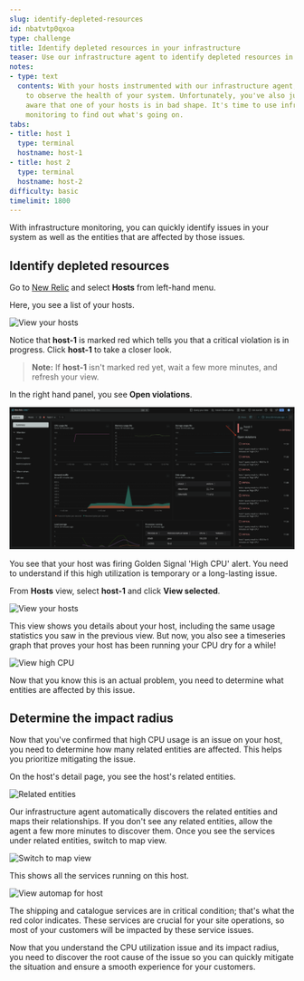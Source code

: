 ```yaml
---
slug: identify-depleted-resources
id: nbatvtp0qxoa
type: challenge
title: Identify depleted resources in your infrastructure
teaser: Use our infrastructure agent to identify depleted resources in your infrastructure
notes:
- type: text
  contents: With your hosts instrumented with our infrastructure agent, you're ready
    to observe the health of your system. Unfortunately, you've also just been made
    aware that one of your hosts is in bad shape. It's time to use infrastructure
    monitoring to find out what's going on.
tabs:
- title: host 1
  type: terminal
  hostname: host-1
- title: host 2
  type: terminal
  hostname: host-2
difficulty: basic
timelimit: 1800
---
```


With infrastructure monitoring, you can quickly identify issues in your system as well as the entities that are affected by those issues.

## Identify depleted resources

Go to [New Relic](https://one.newrelic.com) and select **Hosts** from left-hand menu.

Here, you see a list of your hosts.

![View your hosts](../assets/high-cpu-host.png)

Notice that **host-1** is marked red which tells you that a critical violation is in progress. Click **host-1** to take a closer look.

> **Note:** If **host-1** isn't marked red yet, wait a few more minutes, and refresh your view.

In the right hand panel, you see **Open violations**.

![Open violations](../assets/open-violations.png)

You see that your host was firing Golden Signal 'High CPU' alert. You need to understand if this high utilization is temporary or a long-lasting issue.

From **Hosts** view, select **host-1** and click **View selected**.

![View your hosts](../assets/view-host-1.png)

This view shows you details about your host, including the same usage statistics you saw in the previous view. But now, you also see a timeseries graph that proves your host has been running your CPU dry for a while!

![View high CPU](../assets/cpu-usage-graph.png)

Now that you know this is an actual problem, you need to determine what entities are affected by this issue.

## Determine the impact radius

Now that you've confirmed that high CPU usage is an issue on your host, you need to determine how many related entities are affected. This helps you prioritize mitigating the issue.

On the host's detail page, you see the host's related entities.

![Related entities](../assets/related-entities.png)

Our infrastructure agent automatically discovers the related entities and maps their relationships. If you don't see any related entities, allow the agent a few more minutes to discover them.
Once you see the services under related entities, switch to map view.

![Switch to map view](../assets/switch-to-map-view.png)

This shows all the services running on this host.

![View automap for host](../assets/automap.png)

The shipping and catalogue services are in critical condition; that's what the red color indicates. These services are crucial for your site operations, so most of your customers will be impacted by these service issues.

Now that you understand the CPU utilization issue and its impact radius, you need to discover the root cause of the issue so you can quickly mitigate the situation and ensure a smooth experience for your customers.
